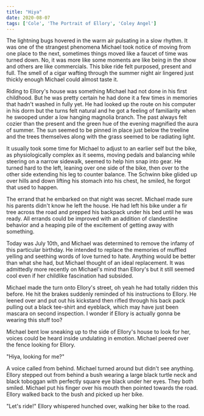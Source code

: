 ```yaml
---
title: "Hiya"
date: 2020-08-07
tags: ['Cole', 'The Portrait of Ellory', 'Coley Angel']
---
```


The lightning bugs hovered in the warm air pulsating in a slow rhythm. It was one of the strangest phenomena Michael took notice of moving from one place to the next, sometimes things moved like a faucet of time was turned down. No, it was more like some moments are like being in the show and others are like commercials. This bike ride felt purposed, present and full. The smell of a cigar wafting through the summer night air lingered just thickly enough Michael could almost taste it.

Riding to Ellory's house was something Michael had not done in his first childhood. But he was pretty certain he had done it a few times in memories that hadn't washed in fully yet. He had looked up the route on his computer in his dorm but the turns felt natural and he got a feeling of familiarity when he swooped under a low hanging magnolia branch. The past always felt cozier than the present and the green hue of the evening magnified the aura of summer. The sun seemed to be pinned in place just below the treeline and the trees themselves along with the grass seemed to be radiating light.

It usually took some time for Michael to adjust to an earlier self but the bike, as physiologically complex as it seems, moving pedals and balancing while steering on a narrow sidewalk, seemed to help him snap into gear. He turned hard to the left, leaning over one side of the bike, then over to the other side extending his leg to counter balance. The Schwinn bike glided up over hills and down lifting his stomach into his chest, he smiled, he forgot that used to happen.

The errand that he embarked on that night was secret. Michael made sure his parents didn't know he left the house. He had left his bike under a fir tree across the road and prepped his backpack under his bed until he was ready. All errands could be improved with an addition of clandestine behavior and a heaping pile of the excitement of getting away with something.

Today was July 10th, and Michael was determined to remove the infamy of this particular birthday. He intended to replace the memories of muffled yelling and seething words of love turned to hate. Anything would be better than what she had, but Michael thought of an ideal replacement. It was admittedly more recently on Michael's mind than Ellory's but it still seemed cool even if her childlike fascination had subsided.

Michael made the turn onto Ellory's street, oh yeah he had totally ridden this before. He hit the brakes suddenly reminded of his instructions to Ellory. He leened over and put out his kickstand then rifled through his back pack pulling out a black tee-shirt and eyeblack, which may have just been mascara on second inspection. I wonder if Ellory is actually gonna be wearing this stuff too?

Michael bent low sneaking up to the side of Ellory's house to look for her, voices could be heard inside undulating in emotion. Michael peered over the fence looking for Ellory.

"Hiya, looking for me?"

A voice called from behind. Michael turned around but didn't see anything. Ellory stepped out from behind a bush wearing a large black turtle neck and black toboggan with perfectly square eye black under her eyes. They both smiled. Michael put his finger over his mouth then pointed towards the road. Ellory walked back to the bush and picked up her bike.

"Let's ride!" Ellory whispered hunched over, walking her bike to the road.
